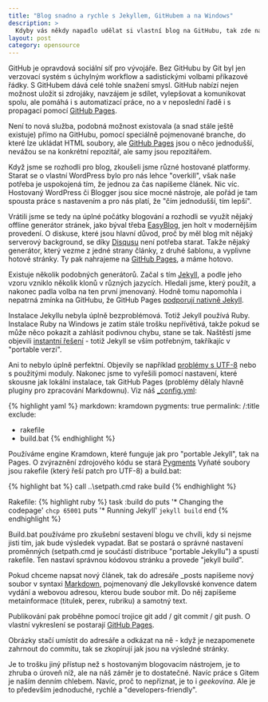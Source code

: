 ```yaml
---
title: "Blog snadno a rychle s Jekyllem, GitHubem a na Windows"
description: >
  Kdyby vás někdy napadlo udělat si vlastní blog na GitHubu, tak zde najdete pár tipů.
layout: post
category: opensource
---
```


GitHub je opravdová sociální síť pro vývojáře. Bez GitHubu by Git byl jen verzovací systém s úchylným workflow a sadistickými volbami příkazové řádky. S GitHubem dává celé tohle snažení smysl. GitHub nabízí nejen možnost uložit si zdrojáky, navzájem je sdílet, vylepšovat a komunikovat spolu, ale pomáhá i s automatizací práce, no a v neposlední řadě i s propagací pomocí [GitHub Pages](http://pages.github.com/).

Není to nová služba, podobná možnost existovala (a snad stále ještě existuje) přímo na GitHubu, pomocí speciálně pojmenované branche, do které lze ukládat HTML soubory, ale [GitHub Pages](http://pages.github.com/) jsou o něco jednodušší, nevážou se na konkrétní repozitář, ale samy jsou repozitářem.

Když jsme se rozhodli pro blog, zkoušeli jsme různé hostované platformy. Starat se o vlastní WordPress bylo pro nás lehce "overkill", však naše potřeba je uspokojená tím, že jednou za čas napíšeme článek. Nic víc. Hostovaný WordPress či Blogger jsou sice mocné nástroje, ale pořád je tam spousta práce s nastavením a pro nás platí, že "čím jednodušší, tím lepší". 

<tweetable title="Jak použít k blogování Jekyll, Github Pages a Disqus?">Vrátili jsme se tedy na úplné počátky blogování a rozhodli se využít nějaký offline generátor stránek</tweetable>, jako býval třeba [EasyBlog](http://www.elka.cz/easyblog/), jen holt v modernějším provedení. O diskuse, které jsou hlavní důvod, proč by měl blog mít nějaký serverový background, se díky [Disqusu](http://disqus.com/) není potřeba starat. Takže nějaký generátor, který vezme z jedné strany články, z druhé šablonu, a vyplivne hotové stránky. Ty pak nahrajeme na [GitHub Pages](http://pages.github.com/), a máme hotovo.

Existuje několik podobných generátorů. Začal s tím [Jekyll](http://jekyllrb.com/), a podle jeho vzoru vzniklo několik klonů v různých jazycích. Hledali jsme, který použít, a nakonec padla volba na ten první jmenovaný. Hodně tomu napomohla i nepatrná zmínka na GitHubu, že GitHub Pages [podporují nativně Jekyll](https://help.github.com/articles/using-jekyll-with-pages).

Instalace Jekyllu nebyla úplně bezproblémová. Totiž Jekyll používá Ruby. Instalace Ruby na Windows je zatím stále trošku nepřívětivá, takže pokud se může něco pokazit a zahlásit podivnou chybu, stane se tak. Naštěstí jsme objevili [instantní řešení](http://www.madhur.co.in/blog/2013/07/20/buildportablejekyll.html) - totiž Jekyll se vším potřebným, takříkajíc v "portable verzi".

Ani to nebylo úplně perfektní. Objevily se například [problémy s UTF-8](http://joseoncode.com/2011/11/27/solving-utf-problem-with-jekyll-on-windows/) nebo s použitými moduly. Nakonec jsme to vyřešili pomocí nastavení, které skousne jak lokální instalace, tak GitHub Pages (problémy dělaly hlavně pluginy pro zpracování Markdownu). Viz náš [_config.yml](https://github.com/economia/economia.github.io/blob/master/_config.yml):

{% highlight yaml %}
markdown: kramdown
pygments: true
permalink: /:title
exclude:
- rakefile
- build.bat
{% endhighlight %}

Používáme engine Kramdown, které funguje jak pro "portable Jekyll", tak na Pages. O zvýraznění zdrojového kódu se stará [Pygments](http://pygments.org/languages/) Vyňaté soubory jsou rakefile (který řeší patch pro UTF-8) a build.bat:

{% highlight bat %}
call ..\setpath.cmd
rake build
{% endhighlight %}

Rakefile:
{% highlight ruby %}
task :build do
    puts '* Changing the codepage'
    `chcp 65001`
    puts '* Running Jekyll'
    `jekyll build`
end
{% endhighlight %}

Build.bat používáme pro zkušební sestavení blogu ve chvíli, kdy si nejsme jisti tím, jak bude výsledek vypadat. Bat se postará o správné nastavení proměnných (setpath.cmd je součástí distribuce "portable Jekyllu") a spustí rakefile. Ten nastaví správnou kódovou stránku a provede "jekyll build".

Pokud chceme napsat nový článek, tak do adresáře _posts napíšeme nový soubor v syntaxi [Markdown](http://daringfireball.net/projects/markdown/), pojmenovaný dle Jekyllovské konvence datem vydání a webovou adresou, kterou bude soubor mít. Do něj zapíšeme metainformace (titulek, perex, rubriku) a samotný text.

Publikování pak proběhne pomocí trojice git add / git commit / git push. O vlastní vykreslení se postarají [GitHub Pages](http://pages.github.com/).

Obrázky stačí umístit do adresáře a odkázat na ně - když je nezapomenete zahrnout do commitu, tak se zkopírují jak jsou na výsledné stránky.

Je to trošku jiný přístup než s hostovaným blogovacím nástrojem, je to zhruba o úroveň níž, ale na náš záměr je to dostatečné. Navíc práce s Gitem je naším denním chlebem. Navíc, proč to nepřiznat, je to i *geekovina*. Ale je to především jednoduché, rychlé a "developers-friendly".